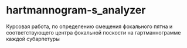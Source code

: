 # hartmannogram-s_analyzer
Курсовая работа, по определению смещения фокального пятна и соответствующего центра фокальной поскости на гартманнограмме каждой субарпетуры
